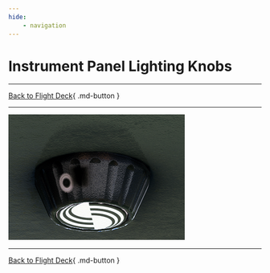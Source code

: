 ```yaml
---
hide:
    - navigation
---
```


# Instrument Panel Lighting Knobs

---

[Back to Flight Deck](../flight-deck.md){ .md-button }

---

![Lighting Knob](../../assets/a32nx-briefing/glareshield/Lighting-Knob.png "Lighting Knob")

---

[Back to Flight Deck](../flight-deck.md){ .md-button }
